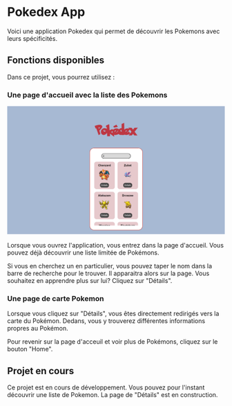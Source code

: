 # Pokedex App

Voici une application Pokedex qui permet de découvrir les Pokemons avec leurs spécificités.

## Fonctions disponibles

Dans ce projet, vous pourrez utilisez :

### Une page d'accueil avec la liste des Pokemons

![alt text](public/assets/pokedex_screenshot.png)

Lorsque vous ouvrez l'application, vous entrez dans la page d'accueil.
Vous pouvez déjà découvrir une liste limitée de Pokémons.

Si vous en cherchez un en particulier, vous pouvez taper le nom dans la barre de recherche pour le trouver.
Il apparaitra alors sur la page. Vous souhaitez en apprendre plus sur lui? Cliquez sur "Détails".

### Une page de carte Pokemon

Lorsque vous cliquez sur "Détails", vous êtes directement redirigés vers la carte du Pokémon.
Dedans, vous y trouverez différentes informations propres au Pokémon.

Pour revenir sur la page d'acceuil et voir plus de Pokémons, cliquez sur le bouton "Home".

## Projet en cours

Ce projet est en cours de développement.
Vous pouvez pour l'instant découvrir une liste de Pokemon. La page de "Détails" est en construction.
